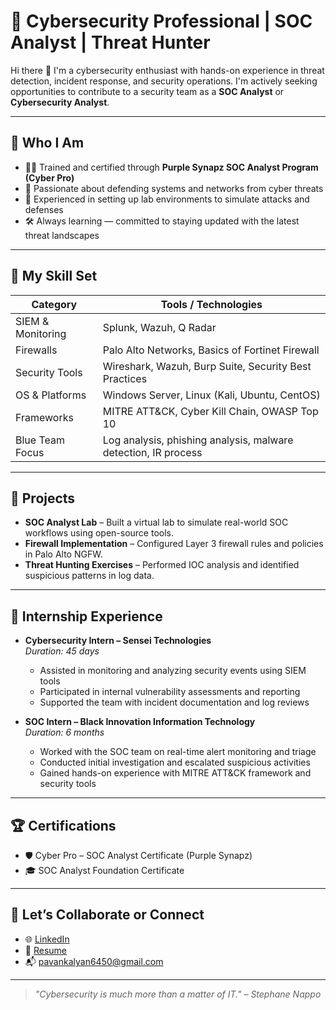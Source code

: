 # 🔐 Cybersecurity Professional | SOC Analyst | Threat Hunter

Hi there 👋 I'm a cybersecurity enthusiast with hands-on experience in threat detection, incident response, and security operations. I'm actively seeking opportunities to contribute to a security team as a **SOC Analyst** or **Cybersecurity Analyst**.

---

## 👤 Who I Am

- 👨‍🎓 Trained and certified through **Purple Synapz SOC Analyst Program (Cyber Pro)**
- 🧠 Passionate about defending systems and networks from cyber threats
- 🧪 Experienced in setting up lab environments to simulate attacks and defenses
- 🛠️ Always learning — committed to staying updated with the latest threat landscapes

---

## 🧰 My Skill Set

| Category           | Tools / Technologies                                              |
|-------------------|-------------------------------------------------------------------|
| SIEM & Monitoring | Splunk, Wazuh, Q Radar                                            |
| Firewalls         | Palo Alto Networks, Basics of Fortinet Firewall                   |
| Security Tools    | Wireshark, Wazuh, Burp Suite, Security Best Practices             |
| OS & Platforms    | Windows Server, Linux (Kali, Ubuntu, CentOS)                      |
| Frameworks        | MITRE ATT&CK, Cyber Kill Chain, OWASP Top 10                      |
| Blue Team Focus   | Log analysis, phishing analysis, malware detection, IR process    |

---

## 📁 Projects

- **SOC Analyst Lab** – Built a virtual lab to simulate real-world SOC workflows using open-source tools.
- **Firewall Implementation** – Configured Layer 3 firewall rules and policies in Palo Alto NGFW.
- **Threat Hunting Exercises** – Performed IOC analysis and identified suspicious patterns in log data.

---

## 💼 Internship Experience

- **Cybersecurity Intern – Sensei Technologies**  
  *Duration: 45 days*  
  - Assisted in monitoring and analyzing security events using SIEM tools  
  - Participated in internal vulnerability assessments and reporting  
  - Supported the team with incident documentation and log reviews

- **SOC Intern – Black Innovation Information Technology**  
  *Duration: 6 months*  
  - Worked with the SOC team on real-time alert monitoring and triage  
  - Conducted initial investigation and escalated suspicious activities  
  - Gained hands-on experience with MITRE ATT&CK framework and security tools

---

## 🏆 Certifications

- 🛡️ Cyber Pro – SOC Analyst Certificate (Purple Synapz)  
- 🎓 SOC Analyst Foundation Certificate  

---

## 🤝 Let’s Collaborate or Connect

- 🌐 [LinkedIn](https://www.linkedin.com/in/pavan-k-b7b47b226)  
- 📄 [Resume](https://drive.google.com/file/d/15UrTF3qQqbwQw4G5_Eh9dtuqZ9wjA2iF/view?usp=sharing)  
- 📬 pavankalyan6450@gmail.com

---

> *"Cybersecurity is much more than a matter of IT." – Stephane Nappo*
